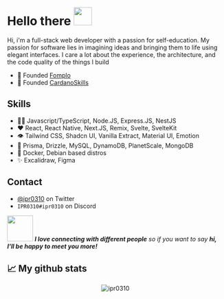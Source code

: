 <h1 align="left">
Hello there <img src="https://media.giphy.com/media/hvRJCLFzcasrR4ia7z/giphy.gif" width="42px" height="42px">
</h1>

Hi, i'm a full-stack web developer with a passion for self-education. My passion for software lies in imagining ideas and bringing them to life using elegant interfaces. 
I care a lot about the experience, the architecture, and the code quality of the things I build

- 🧭 Founded [Fomplo](https://github.com/fomplo/website)
- 💼 Founded [CardanoSkills](https://www.cardanoskills.com/)

## Skills

- 👨‍💻 Javascript/TypeScript, Node.JS, Express.JS, NestJS
- ❤️ React, React Native, Next.JS, Remix, Svelte, SvelteKit
- 👁️ Tailwind CSS, Shadcn UI, Vanilla Extract, Material UI, Emotion
- 💽 Prisma, Drizzle, MySQL, DynamoDB, PlanetScale, MongoDB
- 🐬 Docker, Debian based distros
- ✨ Excalidraw, Figma

## Contact

- [@ipr0310](https://twitter.com/ipr0310) on Twitter
- `IPR0310#ipr0310` on Discord

<img src="https://media.giphy.com/media/LnQjpWaON8nhr21vNW/giphy.gif" width="60"> <em><b>I love connecting with different people</b> so if you want to say <b>hi, I'll be happy to meet you more!</b></em>

## 📈 My github stats

<p align="center"> <img src="https://github-readme-stats.vercel.app/api?username=ipr0310&show_icons=true&theme=gotham" alt="ipr0310" />
